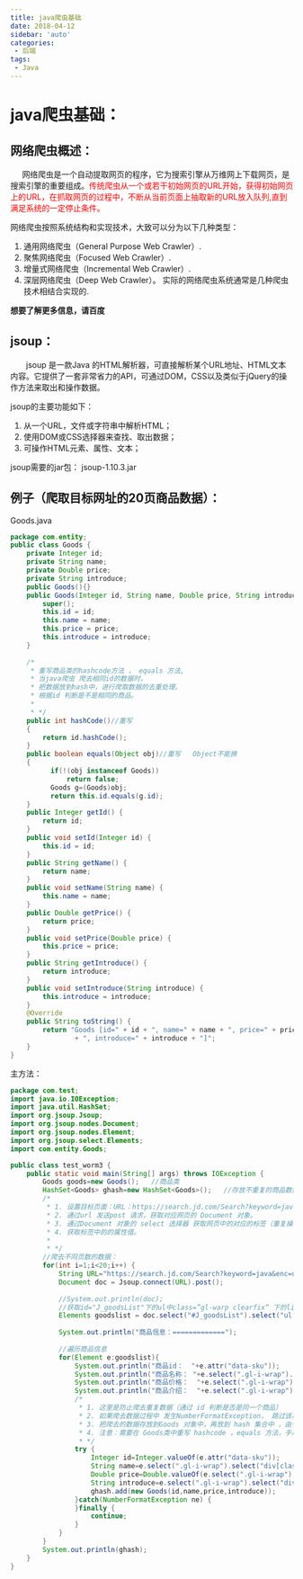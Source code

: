 ```yaml
---
title: java爬虫基础
date: 2018-04-12
sidebar: 'auto'
categories: 
 - 后端
tags:
 - Java
---
```


# java爬虫基础：

## 网络爬虫概述：

&emsp;&ensp;网络爬虫是一个自动提取网页的程序，它为搜索引擎从万维网上下载网页，是搜索引擎的重要组成。<span style="color: red;">传统爬虫从一个或若干初始网页的URL开始，获得初始网页上的URL，在抓取网页的过程中，不断从当前页面上抽取新的URL放入队列,直到满足系统的一定停止条件。</span>

网络爬虫按照系统结构和实现技术，大致可以分为以下几种类型：
1. 通用网络爬虫（General Purpose Web Crawler）.
2. 聚焦网络爬虫（Focused Web Crawler）.
3. 增量式网络爬虫（Incremental Web Crawler）.
4. 深层网络爬虫（Deep Web Crawler）。
实际的网络爬虫系统通常是几种爬虫技术相结合实现的.

**想要了解更多信息，请百度**

## jsoup：

&emsp;&emsp;jsoup 是一款Java 的HTML解析器，可直接解析某个URL地址、HTML文本内容。它提供了一套非常省力的API，可通过DOM，CSS以及类似于jQuery的操作方法来取出和操作数据。

jsoup的主要功能如下：
1. 从一个URL，文件或字符串中解析HTML；
2. 使用DOM或CSS选择器来查找、取出数据；
3. 可操作HTML元素、属性、文本；

jsoup需要的jar包： jsoup-1.10.3.jar


## 例子（爬取目标网址的20页商品数据）：

Goods.java
```java
package com.entity;
public class Goods {
	private Integer id;
	private String name;
	private Double price;
	private String introduce;
	public Goods(){}
	public Goods(Integer id, String name, Double price, String introduce) {
		super();
		this.id = id;
		this.name = name;
		this.price = price;
		this.introduce = introduce;
	}
		
	/*
	 * 重写商品类的hashcode方法 ， equals 方法,
	 * 当java爬虫 爬去相同id的数据时，
	 * 把数据放到hash中，进行爬取数据的去重处理。
	 * 根据id 判断是不是相同的商品。
	 * 
	 * */
	public int hashCode()//重写    
    {  
        return id.hashCode();  
    }  
	public boolean equals(Object obj)//重写   Object不能换  
    {  
          if(!(obj instanceof Goods))  
              return false;  
          Goods g=(Goods)obj;  
          return this.id.equals(g.id);  
    }  
	public Integer getId() {
		return id;
	}
	public void setId(Integer id) {
		this.id = id;
	}
	public String getName() {
		return name;
	}
	public void setName(String name) {
		this.name = name;
	}
	public Double getPrice() {
		return price;
	}
	public void setPrice(Double price) {
		this.price = price;
	}
	public String getIntroduce() {
		return introduce;
	}
	public void setIntroduce(String introduce) {
		this.introduce = introduce;
	}
	@Override
	public String toString() {
		return "Goods [id=" + id + ", name=" + name + ", price=" + price
				+ ", introduce=" + introduce + "]";
	}
}

```

主方法：
```java
package com.test;
import java.io.IOException;
import java.util.HashSet;
import org.jsoup.Jsoup;
import org.jsoup.nodes.Document;
import org.jsoup.nodes.Element;
import org.jsoup.select.Elements;
import com.entity.Goods;

public class test_worm3 {
	public static void main(String[] args) throws IOException {
		Goods goods=new Goods();   //商品类
		HashSet<Goods> ghash=new HashSet<Goods>();   //存放不重复的商品数据
		/*
		 * 1. 设置目标页面：URL：https://search.jd.com/Search?keyword=java&enc=utf-8&wq=java&page= 1 ~ 20 。
		 * 2. 通过url 发送post 请求，获取对应网页的 Document 对象。
		 * 3. 通过Document 对象的 select 选择器 获取网页中的对应的标签（重复操作）。
		 * 4. 获取标签中的的属性值。
		 * 
		 * */
		//爬去不同页数的数据：
		for(int i=1;i<20;i++) {
			String URL="https://search.jd.com/Search?keyword=java&enc=utf-8&wq=java&page="+i;
			Document doc = Jsoup.connect(URL).post();
		
			//System.out.println(doc);
			//获取id="J_goodsList"下的ul中class=”gl-warp clearfix“ 下的li 中的class=”gl-item“的一些元素对象
			Elements goodslist = doc.select("#J_goodsList").select("ul[class=gl-warp clearfix]").select("li[class=gl-item]");
			
			System.out.println("商品信息：=============");
		
			//遍历商品信息
			for(Element e:goodslist){
				System.out.println("商品id：  "+e.attr("data-sku"));
				System.out.println("商品名称： "+e.select(".gl-i-wrap").select("div[class=p-name p-name-type-2]").select("a em").text());
				System.out.println("商品价格：  "+e.select(".gl-i-wrap").select("div[class=p-price]").select("i").text());
				System.out.println("商品介绍：  "+e.select(".gl-i-wrap").select("div[class=p-name p-name-type-2]").select("a i").text());
				/*
				 * 1. 这里是防止爬去重复数据（通过 id 判断是否是同一个商品）
				 * 2. 如果爬去数据过程中 发生NumberFormatException， 跳过该次循环（不爬取该数据）
				 * 3. 把爬去的数据存放到Goods 对象中，再放到 hash 集合中 ，由于hash 集合 不能存放重复数据，根据这个原理，实现去掉重复数据的操作。
				 * 4. 注意：需要在 Goods类中重写 hashcode ，equals 方法，手动设置hash集合的判断重复数据的条件。
				 * */
				try {
					Integer id=Integer.valueOf(e.attr("data-sku"));
					String name=e.select(".gl-i-wrap").select("div[class=p-name p-name-type-2]").select("a em").text();
					Double price=Double.valueOf(e.select(".gl-i-wrap").select("div[class=p-price]").select("i").text());
					String introduce=e.select(".gl-i-wrap").select("div[class=p-name p-name-type-2]").select("a i").text();
					ghash.add(new Goods(id,name,price,introduce));
				}catch(NumberFormatException ne) {
				}finally {
					continue;
				}
			}
		}
		System.out.println(ghash);
	}
}

```